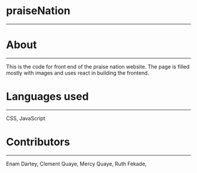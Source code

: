# praiseNation
--------------


# About
-------
This is the code for front end of the praise nation website. 
The page is filled mostly with images and uses react in building the frontend.

# Languages used
----------------
CSS, JavaScript

# Contributors
--------------

Enam Dartey, 
Clement Quaye,
Mercy Quaye,
Ruth Fekade,
